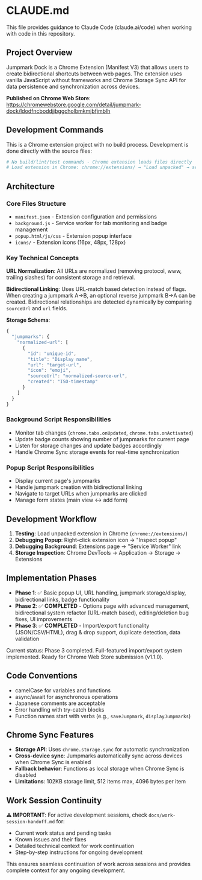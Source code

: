 # CLAUDE.md

This file provides guidance to Claude Code (claude.ai/code) when working with code in this repository.

## Project Overview

Jumpmark Dock is a Chrome Extension (Manifest V3) that allows users to create bidirectional shortcuts between web pages. The extension uses vanilla JavaScript without frameworks and Chrome Storage Sync API for data persistence and synchronization across devices.

**Published on Chrome Web Store**: https://chromewebstore.google.com/detail/jumpmark-dock/ldodfncboddjjbggcholbmkmjbfjmblh

## Development Commands

This is a Chrome extension project with no build process. Development is done directly with the source files:

```bash
# No build/lint/test commands - Chrome extension loads files directly
# Load extension in Chrome: chrome://extensions/ → "Load unpacked" → select project directory
```

## Architecture

### Core Files Structure
- `manifest.json` - Extension configuration and permissions
- `background.js` - Service worker for tab monitoring and badge management
- `popup.html/js/css` - Extension popup interface
- `icons/` - Extension icons (16px, 48px, 128px)

### Key Technical Concepts

**URL Normalization**: All URLs are normalized (removing protocol, www, trailing slashes) for consistent storage and retrieval.

**Bidirectional Linking**: Uses URL-match based detection instead of flags. When creating a jumpmark A→B, an optional reverse jumpmark B→A can be created. Bidirectional relationships are detected dynamically by comparing `sourceUrl` and `url` fields.

**Storage Schema**:
```javascript
{
  "jumpmarks": {
    "normalized-url": [
      {
        "id": "unique-id",
        "title": "Display name",
        "url": "target-url",
        "icon": "emoji",
        "sourceUrl": "normalized-source-url",
        "created": "ISO-timestamp"
      }
    ]
  }
}
```

### Background Script Responsibilities
- Monitor tab changes (`chrome.tabs.onUpdated`, `chrome.tabs.onActivated`)
- Update badge counts showing number of jumpmarks for current page
- Listen for storage changes and update badges accordingly
- Handle Chrome Sync storage events for real-time synchronization

### Popup Script Responsibilities
- Display current page's jumpmarks
- Handle jumpmark creation with bidirectional linking
- Navigate to target URLs when jumpmarks are clicked
- Manage form states (main view ↔ add form)

## Development Workflow

1. **Testing**: Load unpacked extension in Chrome (`chrome://extensions/`)
2. **Debugging Popup**: Right-click extension icon → "Inspect popup"
3. **Debugging Background**: Extensions page → "Service Worker" link
4. **Storage Inspection**: Chrome DevTools → Application → Storage → Extensions

## Implementation Phases

- **Phase 1**: ✅ Basic popup UI, URL handling, jumpmark storage/display, bidirectional links, badge functionality
- **Phase 2**: ✅ **COMPLETED** - Options page with advanced management, bidirectional system refactor (URL-match based), editing/deletion bug fixes, UI improvements
- **Phase 3**: ✅ **COMPLETED** - Import/export functionality (JSON/CSV/HTML), drag & drop support, duplicate detection, data validation

Current status: Phase 3 completed. Full-featured import/export system implemented. Ready for Chrome Web Store submission (v1.1.0).

## Code Conventions

- camelCase for variables and functions
- async/await for asynchronous operations
- Japanese comments are acceptable
- Error handling with try-catch blocks
- Function names start with verbs (e.g., `saveJumpmark`, `displayJumpmarks`)

## Chrome Sync Features

- **Storage API**: Uses `chrome.storage.sync` for automatic synchronization
- **Cross-device sync**: Jumpmarks automatically sync across devices when Chrome Sync is enabled
- **Fallback behavior**: Functions as local storage when Chrome Sync is disabled
- **Limitations**: 102KB storage limit, 512 items max, 4096 bytes per item

## Work Session Continuity

**⚠️ IMPORTANT**: For active development sessions, check `docs/work-session-handoff.md` for:
- Current work status and pending tasks
- Known issues and their fixes
- Detailed technical context for work continuation
- Step-by-step instructions for ongoing development

This ensures seamless continuation of work across sessions and provides complete context for any ongoing development.